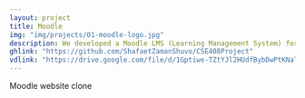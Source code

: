 ```yaml
---
layout: project
title: Moodle
img: "img/projects/01-moodle-logo.jpg"
description: We developed a Moodle LMS (Learning Management System) for our software engineering project. We utilized the MERN stack (MongoDB, Express, React, Node) to develop a web-based LMS platform. This website was inspired by <a href = "https://moodle.cse.buet.ac.bd">https://moodle.cse.buet.ac.bd</a>.
ghlink: "https://github.com/ShafaetZamanShuvo/CSE408Project"
vdlink: "https://drive.google.com/file/d/1Gptiwe-TZtYJl2HUdfBybDwPtKNaTzQU/view"
---
```


Moodle website clone